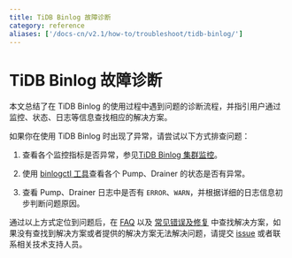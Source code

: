 ```yaml
---
title: TiDB Binlog 故障诊断
category: reference
aliases: ['/docs-cn/v2.1/how-to/troubleshoot/tidb-binlog/']
---
```


# TiDB Binlog 故障诊断

本文总结了在 TiDB Binlog 的使用过程中遇到问题的诊断流程，并指引用户通过监控、状态、日志等信息查找相应的解决方案。

如果你在使用 TiDB Binlog 时出现了异常，请尝试以下方式排查问题：

1. 查看各个监控指标是否异常，参见[TiDB Binlog 集群监控](/tidb-binlog/monitor-tidb-binlog-cluster.md)。

2. 使用 [binlogctl 工具](/tidb-binlog/maintain-tidb-binlog-cluster.md#binlogctl-工具)查看各个 Pump、Drainer 的状态是否有异常。

3. 查看 Pump、Drainer 日志中是否有 `ERROR`、`WARN`，并根据详细的日志信息初步判断问题原因。

通过以上方式定位到问题后，在 [FAQ](/tidb-binlog/tidb-binlog-faq.md) 以及 [常见错误及修复](/tidb-binlog/handle-tidb-binlog-errors.md) 中查找解决方案，如果没有查找到解决方案或者提供的解决方案无法解决问题，请提交 [issue](https://github.com/pingcap/tidb-binlog/issues) 或者联系相关技术支持人员。
